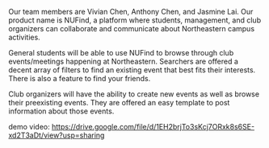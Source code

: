 Our team members are Vivian Chen, Anthony Chen, and Jasmine Lai. Our product name is NUFind, a platform where students, management, and club organizers can collaborate and communicate about Northeastern campus activities. 

General students will be able to use NUFind to browse through club events/meetings happening at Northeastern. Searchers are offered a decent array of filters to find an existing event that best fits their interests. There is also a feature to find your friends. 

Club organizers will have the ability to create new events as well as browse their preexisting events. They are offered an easy template to post information about those events. 

demo video: https://drive.google.com/file/d/1EH2brjTo3sKcj7ORxk8s6SE-xd2T3aDt/view?usp=sharing





